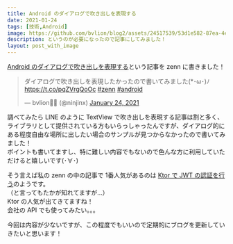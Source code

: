 ```yaml
---
title: Android のダイアログで吹き出しを表現する
date: 2021-01-24
tags: [技術,Android]
image: https://github.com/bvlion/blog2/assets/24517539/53d1e582-87ea-4e32-a41a-f35e9556c8de
description: というのが必要になったので記事にしてみました！
layout: post_with_image
---
```


[Android のダイアログで吹き出しを表現する](https://zenn.dev/bvlion/articles/1d4fd56c999e8c)という記事を zenn に書きました！

<blockquote class="twitter-tweet"><p lang="ja" dir="ltr">ダイアログで吹き出しを表現したかったので書いてみました(*･ω･)ﾉ<a href="https://t.co/pqZVrgQoOc">https://t.co/pqZVrgQoOc</a> <a href="https://twitter.com/hashtag/zenn?src=hash&amp;ref_src=twsrc%5Etfw">#zenn</a> <a href="https://twitter.com/hashtag/android?src=hash&amp;ref_src=twsrc%5Etfw">#android</a></p>&mdash; bvlion🍣🦪 (@ninjinx) <a href="https://twitter.com/ninjinx/status/1353179126983626752?ref_src=twsrc%5Etfw">January 24, 2021</a></blockquote> <script async src="https://platform.twitter.com/widgets.js" charset="utf-8"></script>

調べてみたら LINE のように TextView で吹き出しを表現する記事は割と多く、ライブラリとして提供されている方もいらっしゃったんですが、ダイアログ的にある程度自由な場所に出したい場合のサンプルが見つからなかったので書いてみました！  
ポイントも書いてますし、特に難しい内容でもないので色んな方に利用していただけると嬉しいです(･∀･)

そう言えば私の zenn の中の記事で 1番人気があるのは [Ktor で JWT の認証を行う](https://zenn.dev/bvlion/articles/4587730f3de79330b993)のようです。　　  
（と言ってもたかが知れてますが…）  
Ktor の人気が出てきてますね！  
会社の API でも使ってみたい。。。

今回は内容が少ないですが、この程度でもいいので定期的にブログを更新していきたいと思います！